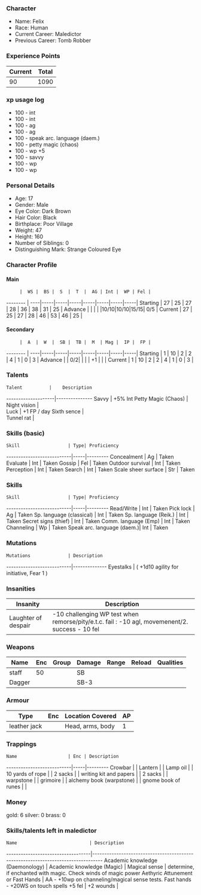 ### Character
- Name: Felix
- Race: Human
- Current Career: Maledictor
- Previous Career: Tomb Robber

### Experience Points
Current | Total
--------|------
 90     | 1090

### xp usage log
- 100 - int
- 100 - int
- 100 - ag
- 100 - ag
- 100 - speak arc. language (daem.)
- 100 - petty magic (chaos)
- 100 - wp +5
- 100 - savvy
- 100 - wp
- 100 - wp

### Personal Details
- Age: 17
- Gender: Male
- Eye Color: Dark Brown
- Hair Color: Black
- Birthplace: Poor Village
- Weight: 47
- Height: 160
- Number of Siblings: 0
- Distinguishing Mark: Strange Coloured Eye

### Character Profile

#### Main
         |  WS |  BS |  S  |  T  |  AG | Int |  WP | Fel |
-------- | ----|-----|-----|-----|-----|-----|-----|-----|
Starting |  27 |  25 |  27 |  28 |  36 |  38 |  31 |  25 |
Advance  |     |     |     |     |10/10|10/10|15/15| 0/5 |
Current  |  27 |  25 |  27 |  28 |  46 |  53 |  46 |  25 |

#### Secondary
         |  A  |  W  |  SB |  TB |  M  | Mag |  IP |  FP |
-------- | ----|-----|-----|-----|-----|-----|-----|-----|
Starting |  1  |  10 |  2  |  2  |  4  |  1  |  0  |  3  |
Advance  |     |  0/2|     |     |     |  +1 |     |     |
Current  |  1  |  10 |  2  |  2  |  4  |  1  |  0  |  3  |
  
### Talents
    Talent          |    Description
--------------------|---------------
Savvy               | +5% Int
Petty Magic (Chaos) |   
Night vision        |   
Luck                | +1 FP / day
Sixth sence         |   
Tunnel rat          |   

### Skills (basic)
    Skill                  | Type| Proficiency
---------------------------|-----|---------
Concealment                | Ag  | Taken
Evaluate                   | Int | Taken
Gossip                     | Fel | Taken
Outdoor survival           | Int | Taken
Perception                 | Int | Taken
Search                     | Int | Taken
Scale sheer surface        | Str | Taken


### Skills
    Skill                  | Type| Proficiency
---------------------------|-----|---------
Read/Write                 | Int | Taken
Pick lock                  | Ag  | Taken
Sp. language (classical)   | Int | Taken
Sp. language (Reik.)       | Int | Taken
Secret signs (thief)       | Int | Taken
Comm. language (Emp)       | Int | Taken
Channeling                 | Wp  | Taken
Speak arc. language (daem.)| Int | Taken


### Mutations
    Mutations              | Description
---------------------------|--------------
Eyestalks                  | ( +1d10 agility for initiative, Fear 1 )

### Insanities
   Insanity                | Description
---------------------------|--------------
Laughter of despair        | -10 challenging WP test when remorse/pity/e.t.c. fail : -10 agl, movemenent/2. success - 10 fel

### Weapons
   Name  | Enc | Group | Damage | Range | Reload | Qualities
-------- |-----|-------|--------|-------|--------|----------
staff    |  50 |       |   SB   |       |        |  
Dagger   |     |       |  SB-3  |       |        |  
  
### Armour
   Type      | Enc | Location Covered | AP |
-------------|-----|------------------|----|
leather jack |     | Head, arms, body | 1  |

### Trappings
    Name                   | Enc | Description
---------------------------|-----|---------
Crowbar                    |     | 
Lantern                    |     | 
Lamp oil                   |     | 
10 yards of rope           |     | 
2 sacks                    |     |
writing kit and papers     |     |
2 sacks                    |     |
warpstone                  |     |
grimoire                   |     |
alchemy book (warpstone)   |     |
gnome book of runes        |     |

### Money
gold: 6
silver: 0
brass: 0

### Skills/talents left in maledictor
    Name                           | Description
-----------------------------------|----------------------------------------------------------------------------------
Academic knowledge (Daemonology)   | 
Academic knowledge (Magic)         |
Magical sense                      | determine, if enchanted with magic. Check winds of magic power
Aethyric Attunement or Fast Hands  | AA - +10wp on channeling/magical sense tests. Fast hands - +20WS on touch spells
+5 fel                             |
+2 wounds                          |

